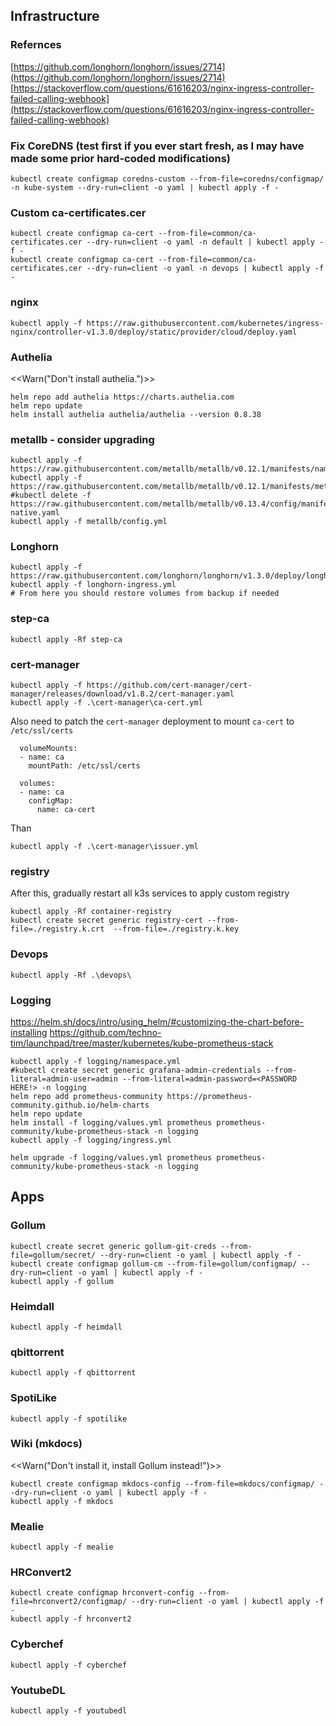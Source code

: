 ## Infrastructure

### Refernces
[https://github.com/longhorn/longhorn/issues/2714](https://github.com/longhorn/longhorn/issues/2714) <br>
[https://stackoverflow.com/questions/61616203/nginx-ingress-controller-failed-calling-webhook](https://stackoverflow.com/questions/61616203/nginx-ingress-controller-failed-calling-webhook)

### Fix CoreDNS (test first if you ever start fresh, as I may have made some prior hard-coded modifications)
```
kubectl create configmap coredns-custom --from-file=coredns/configmap/ -n kube-system --dry-run=client -o yaml | kubectl apply -f -
```

### Custom ca-certificates.cer
```
kubectl create configmap ca-cert --from-file=common/ca-certificates.cer --dry-run=client -o yaml -n default | kubectl apply -f -
kubectl create configmap ca-cert --from-file=common/ca-certificates.cer --dry-run=client -o yaml -n devops | kubectl apply -f -
```

### nginx
```
kubectl apply -f https://raw.githubusercontent.com/kubernetes/ingress-nginx/controller-v1.3.0/deploy/static/provider/cloud/deploy.yaml
```

### Authelia
<<Warn("Don't install authelia.")>>
```
helm repo add authelia https://charts.authelia.com
helm repo update
helm install authelia authelia/authelia --version 0.8.38
```

### metallb - consider upgrading
```
kubectl apply -f https://raw.githubusercontent.com/metallb/metallb/v0.12.1/manifests/namespace.yaml
kubectl apply -f https://raw.githubusercontent.com/metallb/metallb/v0.12.1/manifests/metallb.yaml
#kubectl delete -f https://raw.githubusercontent.com/metallb/metallb/v0.13.4/config/manifests/metallb-native.yaml
kubectl apply -f metallb/config.yml
```

### Longhorn
```
kubectl apply -f https://raw.githubusercontent.com/longhorn/longhorn/v1.3.0/deploy/longhorn.yaml
kubectl apply -f longhorn-ingress.yml
# From here you should restore volumes from backup if needed
```

### step-ca
```
kubectl apply -Rf step-ca
```

### cert-manager
```
kubectl apply -f https://github.com/cert-manager/cert-manager/releases/download/v1.8.2/cert-manager.yaml
kubectl apply -f .\cert-manager\ca-cert.yml
```
Also need to patch the `cert-manager` deployment to mount `ca-cert` to `/etc/ssl/certs`
```
  volumeMounts:
  - name: ca
    mountPath: /etc/ssl/certs
```
```
  volumes:
  - name: ca
    configMap:
      name: ca-cert
```
Than
```
kubectl apply -f .\cert-manager\issuer.yml
```

### registry
After this, gradually restart all k3s services to apply custom registry
```
kubectl apply -Rf container-registry
kubectl create secret generic registry-cert --from-file=./registry.k.crt  --from-file=./registry.k.key
```

### Devops
```
kubectl apply -Rf .\devops\
```

### Logging
https://helm.sh/docs/intro/using_helm/#customizing-the-chart-before-installing
https://github.com/techno-tim/launchpad/tree/master/kubernetes/kube-prometheus-stack
```
kubectl apply -f logging/namespace.yml
#kubectl create secret generic grafana-admin-credentials --from-literal=admin-user=admin --from-literal=admin-password=<PASSWORD HERE!> -n logging
helm repo add prometheus-community https://prometheus-community.github.io/helm-charts
helm repo update
helm install -f logging/values.yml prometheus prometheus-community/kube-prometheus-stack -n logging
kubectl apply -f logging/ingress.yml

helm upgrade -f logging/values.yml prometheus prometheus-community/kube-prometheus-stack -n logging
```

## Apps
### Gollum
```
kubectl create secret generic gollum-git-creds --from-file=gollum/secret/ --dry-run=client -o yaml | kubectl apply -f -
kubectl create configmap gollum-cm --from-file=gollum/configmap/ --dry-run=client -o yaml | kubectl apply -f -
kubectl apply -f gollum
```

### Heimdall
```
kubectl apply -f heimdall
```

### qbittorrent
```
kubectl apply -f qbittorrent
```

### SpotiLike
```
kubectl apply -f spotilike
```

### Wiki (mkdocs)
<<Warn("Don't install it, install Gollum instead!")>>
```
kubectl create configmap mkdocs-config --from-file=mkdocs/configmap/ --dry-run=client -o yaml | kubectl apply -f -
kubectl apply -f mkdocs
```

### Mealie
```
kubectl apply -f mealie
```

### HRConvert2
```
kubectl create configmap hrconvert-config --from-file=hrconvert2/configmap/ --dry-run=client -o yaml | kubectl apply -f -
kubectl apply -f hrconvert2
```

### Cyberchef
```
kubectl apply -f cyberchef
```

### YoutubeDL
```
kubectl apply -f youtubedl
```
